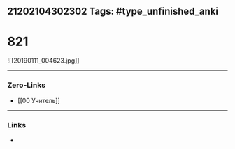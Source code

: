 21202104302302
Tags: #type_unfinished_anki 
---
# 821

![[20190111_004623.jpg]]

---
### Zero-Links
- [[00 Учитель]]
---
### Links
-